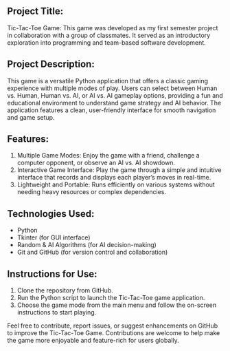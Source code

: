 
## Project Title:
Tic-Tac-Toe Game: This game was developed as my first semester project in collaboration with a group of classmates. It served as an introductory exploration into programming and team-based software development.

## Project Description:
This game is a versatile Python application that offers a classic gaming experience with multiple modes of play. Users can select between Human vs. Human, Human vs. AI, or AI vs. AI gameplay options, providing a fun and educational environment to understand game strategy and AI behavior. The application features a clean, user-friendly interface for smooth navigation and game setup.

## Features:
1. Multiple Game Modes: Enjoy the game with a friend, challenge a computer opponent, or observe an AI vs. AI showdown.
2. Interactive Game Interface: Play the game through a simple and intuitive interface that records and displays each player’s moves in real-time.
3. Lightweight and Portable: Runs efficiently on various systems without needing heavy resources or complex dependencies.

## Technologies Used:
- Python
- Tkinter (for GUI interface)
- Random & AI Algorithms (for AI decision-making)
- Git and GitHub (for version control and collaboration)

## Instructions for Use:
1. Clone the repository from GitHub.
2. Run the Python script to launch the Tic-Tac-Toe game application.
3. Choose the game mode from the main menu and follow the on-screen instructions to start playing.

Feel free to contribute, report issues, or suggest enhancements on GitHub to improve the Tic-Tac-Toe Game. Contributions are welcome to help make the game more enjoyable and feature-rich for users globally.